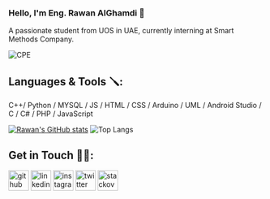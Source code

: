 ### Hello, I'm Eng. Rawan AlGhamdi 👋
A passionate student from UOS in UAE, currently interning at Smart Methods Company.

![CPE]()

## Languages & Tools 🪛:
C++/ Python / MYSQL / JS / HTML / CSS / Arduino / UML / Android Studio / C / C# / PHP / JavaScript  

[![Rawan's GitHub stats](https://github-readme-stats.vercel.app/api?username=ItsRawanMoha)](https://github.com/ItsRawanMoha/github-readme-stats) ![Top Langs](https://github-readme-stats.vercel.app/api/top-langs/?username=ItsRawanMOha&layout=compact)
  
## Get in Touch 👏🏻:
[<img src='https://cdn.jsdelivr.net/npm/simple-icons@3.0.1/icons/github.svg' alt='github' height='40'>](https://github.com/ItsRawanMoha)  [<img src='https://cdn.jsdelivr.net/npm/simple-icons@3.0.1/icons/linkedin.svg' alt='linkedin' height='40'>](https://www.linkedin.com/in/ItsRawanMoha/)  [<img src='https://cdn.jsdelivr.net/npm/simple-icons@3.0.1/icons/instagram.svg' alt='instagram' height='40'>](https://www.instagram.com/ItsRawanMoha/)  [<img src='https://cdn.jsdelivr.net/npm/simple-icons@3.0.1/icons/twitter.svg' alt='twitter' height='40'>](https://twitter.com/ItsRawanMoha)  [<img src='https://cdn.jsdelivr.net/npm/simple-icons@3.0.1/icons/stackoverflow.svg' alt='stackoverflow' height='40'>](https://stackoverflow.com/users/ItsRawanMoha)  

<!---
ItsRawanMoha/ItsRawanMoha is a ✨ special ✨ repository because its `README.md` (this file) appears on your GitHub profile.
You can click the Preview link to take a look at your changes.
--->
